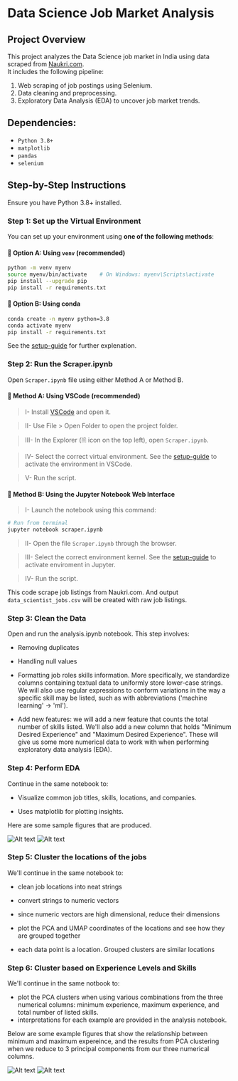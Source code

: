 # Data Science Job Market Analysis

## Project Overview

This project analyzes the Data Science job market in India using data scraped from [Naukri.com](https://www.naukri.com/).  
It includes the following pipeline:

1. Web scraping of job postings using Selenium.
2. Data cleaning and preprocessing.
3. Exploratory Data Analysis (EDA) to uncover job market trends.

## Dependencies:
- `Python 3.8+`
- `matplotlib`
- `pandas`
- `selenium`

## Step-by-Step Instructions
Ensure you have Python 3.8+ installed.

### Step 1: Set up the Virtual Environment
You can set up your environment using **one of the following methods**:

####   🔸 Option A: Using `venv` (recommended)

```bash
python -m venv myenv
source myenv/bin/activate    # On Windows: myenv\Scripts\activate
pip install --upgrade pip
pip install -r requirements.txt
```

####   🔹 Option B: Using conda

```bash
conda create -n myenv python=3.8
conda activate myenv
pip install -r requirements.txt
```
See the <a href="EnvSetupGuide.pdf" target="_blank">setup-guide</a> for further explenation.

### Step 2: Run the Scraper.ipynb
Open `Scraper.ipynb` file using either Method A or Method B.

####   🔸 Method A: Using VSCode (recommended)

> I- Install [VSCode](https://code.visualstudio.com/download) and open it.

> II- Use File > Open Folder to open the project folder.

> III- In the Explorer (🗎 icon on the top left), open `Scraper.ipynb`.

> IV- Select the correct virtual environment. See the <a href="EnvSetupGuide.pdf" target="_blank">setup-guide</a> to activate the environment in VSCode.
  
> V- Run the script.

####   🔹 Method B: Using the Jupyter Notebook Web Interface

> I- Launch the notebook using this command:

```bash
# Run from terminal
jupyter notebook scraper.ipynb
```
> II- Open the file `Scraper.ipynb` through the browser.

> III- Select the correct environment kernel. See the <a href="EnvSetupGuide.pdf" target="_blank">setup-guide</a> to activate enviroment in Jupyter.

> IV- Run the script.

This code scrape job listings from Naukri.com. And output `data_scientist_jobs.csv` will be created with raw job listings.

### Step 3: Clean the Data
Open and run the analysis.ipynb notebook. This step involves:

  - Removing duplicates

  - Handling null values

  - Formatting job roles skills information. More specifically, we standardize columns containing textual data to uniformly store lower-case strings. We will also use regular expressions to conform variations in the way a specific skill may be listed, such as with abbreviations ('machine learning' &rarr; 'ml').

  - Add new features: we will add a new feature that counts the total number of skills listed. We'll also add a new column that holds "Minimum Desired Experience" and "Maximum Desired Experience". These will give us some more numerical data to work with when performing exploratory data analysis (EDA). 

### Step 4: Perform EDA
Continue in the same notebook to:

  - Visualize common job titles, skills, locations, and companies.

  - Uses matplotlib for plotting insights.

  Here are some sample figures that are produced.

  ![Alt text](./assets/barplot_programming.png)
  ![Alt text](./assets/barplot_visualization.png)


### Step 5: Cluster the locations of the jobs
We'll continue in the same notebook to:

  - clean job locations into neat strings

  - convert strings to numeric vectors

  - since numeric vectors are high dimensional, reduce their dimensions

  - plot the PCA and UMAP coordinates of the locations and see how they are grouped together
  - each data point is a location. Grouped clusters are similar locations

### Step 6: Cluster based on Experience Levels and Skills

We'll continue in the same notbook to:

  - plot the PCA clusters when using various combinations from the three numerical columns: minimum experience, maximum experience, and total number of listed skills. 
  - interpretations for each example are provided in the analysis notebook.

  Below are some example figures that show the relationship between minimum and maximum expereince, and the results from PCA clustering when we reduce to 3 principal components from our three numerical columns. 

  ![Alt text](./assets/scatter_minmax.png)
  ![Alt text](./assets/pca.png)

